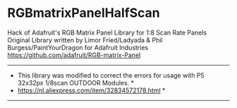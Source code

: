 # RGBmatrixPanelHalfScan
Hack of Adafruit's RGB Matrix Panel Library for 1:8 Scan Rate Panels<br>
Original Library written by Limor Fried/Ladyada & Phil Burgess/PaintYourDragon for Adafruit Industries<br>
https://github.com/adafruit/RGB-matrix-Panel

******************************************************************************************************
* This library was modified to correct the errors for usage with P5 32x32px 1/8scan OUTDOOR Modules. *
*  https://nl.aliexpress.com/item/32834572178.html                                                  *
*******************************************************************************************************
